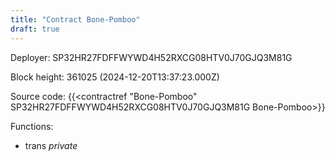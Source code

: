 ```yaml
---
title: "Contract Bone-Pomboo"
draft: true
---
```

Deployer: SP32HR27FDFFWYWD4H52RXCG08HTV0J70GJQ3M81G


 



Block height: 361025 (2024-12-20T13:37:23.000Z)

Source code: {{<contractref "Bone-Pomboo" SP32HR27FDFFWYWD4H52RXCG08HTV0J70GJQ3M81G Bone-Pomboo>}}

Functions:

* trans _private_
